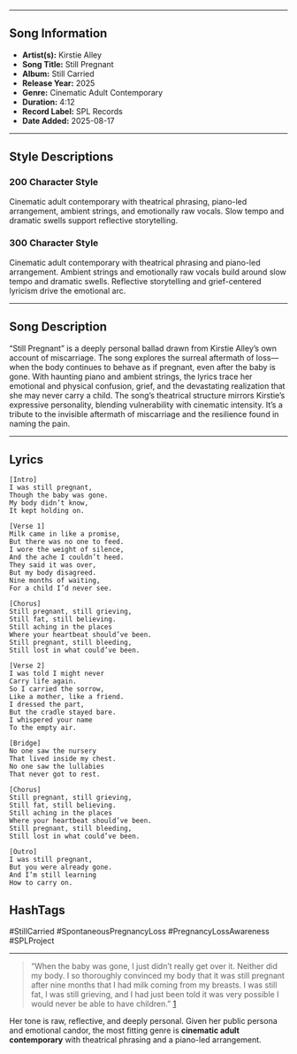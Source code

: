 

---

## Song Information
- **Artist(s):** Kirstie Alley  
- **Song Title:** Still Pregnant  
- **Album:** Still Carried  
- **Release Year:** 2025  
- **Genre:** Cinematic Adult Contemporary  
- **Duration:** 4:12  
- **Record Label:** SPL Records  
- **Date Added:** 2025-08-17

---

## Style Descriptions
### 200 Character Style  
Cinematic adult contemporary with theatrical phrasing, piano-led arrangement, ambient strings, and emotionally raw vocals. Slow tempo and dramatic swells support reflective storytelling.

### 300 Character Style  
Cinematic adult contemporary with theatrical phrasing and piano-led arrangement. Ambient strings and emotionally raw vocals build around slow tempo and dramatic swells. Reflective storytelling and grief-centered lyricism drive the emotional arc.

---

## Song Description  
“Still Pregnant” is a deeply personal ballad drawn from Kirstie Alley’s own account of miscarriage. The song explores the surreal aftermath of loss—when the body continues to behave as if pregnant, even after the baby is gone. With haunting piano and ambient strings, the lyrics trace her emotional and physical confusion, grief, and the devastating realization that she may never carry a child. The song’s theatrical structure mirrors Kirstie’s expressive personality, blending vulnerability with cinematic intensity. It’s a tribute to the invisible aftermath of miscarriage and the resilience found in naming the pain.

---

## Lyrics
```
[Intro]  
I was still pregnant,  
Though the baby was gone.  
My body didn’t know,  
It kept holding on.

[Verse 1]  
Milk came in like a promise,  
But there was no one to feed.  
I wore the weight of silence,  
And the ache I couldn’t heed.  
They said it was over,  
But my body disagreed.  
Nine months of waiting,  
For a child I’d never see.

[Chorus]  
Still pregnant, still grieving,  
Still fat, still believing.  
Still aching in the places  
Where your heartbeat should’ve been.  
Still pregnant, still bleeding,  
Still lost in what could’ve been.

[Verse 2]  
I was told I might never  
Carry life again.  
So I carried the sorrow,  
Like a mother, like a friend.  
I dressed the part,  
But the cradle stayed bare.  
I whispered your name  
To the empty air.

[Bridge]  
No one saw the nursery  
That lived inside my chest.  
No one saw the lullabies  
That never got to rest.

[Chorus]  
Still pregnant, still grieving,  
Still fat, still believing.  
Still aching in the places  
Where your heartbeat should’ve been.  
Still pregnant, still bleeding,  
Still lost in what could’ve been.

[Outro]  
I was still pregnant,  
But you were already gone.  
And I’m still learning  
How to carry on.
```

## HashTags  
#StillCarried #SpontaneousPregnancyLoss #PregnancyLossAwareness #SPLProject

---

> “When the baby was gone, I just didn’t really get over it. Neither did my body. I so thoroughly convinced my body that it was still pregnant after nine months that I had milk coming from my breasts. I was still fat, I was still grieving, and I had just been told it was very possible I would never be able to have children.” [1](https://www.thebump.com/a/celebrity-miscarriages)

Her tone is raw, reflective, and deeply personal. Given her public persona and emotional candor, the most fitting genre is **cinematic adult contemporary** with theatrical phrasing and a piano-led arrangement.